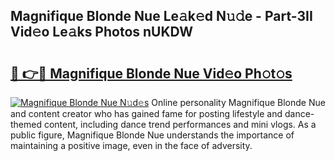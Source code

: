 ## Magnifique Blonde Nue Le𝚊k𝚎d N𝚞𝚍e - Part-3II Vid𝚎o Le𝚊ks Photos nUKDW

# <h2><a href="http://fb4vtmg.evod.top/?m=Magnifique+Blonde+Nue">🔗 👉🔴 Magnifique Blonde Nue Vid𝚎o Ph𝚘t𝚘s</a></h2>

[![Magnifique Blonde Nue N𝚞d𝚎s](https://i.imgur.com/8V9OHl7.gif)](http://fb4vtmg.evod.top/?m=Magnifique+Blonde+Nue)
Online personality Magnifique Blonde Nue and content creator who has gained fame for posting lifestyle and dance-themed content, including dance trend performances and mini vlogs. As a public figure, Magnifique Blonde Nue understands the importance of maintaining a positive image, even in the face of adversity. 
